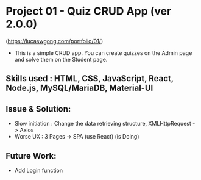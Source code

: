 # Project 01 - Quiz CRUD App (ver 2.0.0)
(https://lucaswgong.com/portfolio/01/)
 
 - This is a simple CRUD app. You can create quizzes on the Admin page and solve them on the Student page.

 ## Skills used : HTML, CSS, JavaScript, React, Node.js, MySQL/MariaDB, Material-UI
 
 ## Issue & Solution:

 - Slow initiation : Change the data retrieving structure, XMLHttpRequest -> Axios
 - Worse UX : 3 Pages -> SPA (use React)   (is Doing)

 ## Future Work: 
 - Add Login function
